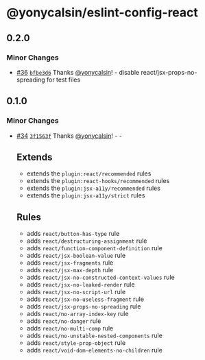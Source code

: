 # @yonycalsin/eslint-config-react

## 0.2.0

### Minor Changes

- [#36](https://github.com/yonycalsin/eslint-config/pull/36) [`bfbe3d6`](https://github.com/yonycalsin/eslint-config/commit/bfbe3d67bff64a27586cb94cef850675497efa93) Thanks [@yonycalsin](https://github.com/yonycalsin)! - disable react/jsx-props-no-spreading for test files

## 0.1.0

### Minor Changes

- [#34](https://github.com/yonycalsin/eslint-config/pull/34) [`3f1563f`](https://github.com/yonycalsin/eslint-config/commit/3f1563ff78f67352a9ecdf3afe13cb040e90c28c) Thanks [@yonycalsin](https://github.com/yonycalsin)! - -

  ## Extends

  - extends the `plugin:react/recommended` rules
  - extends the `plugin:react-hooks/recommended` rules
  - extends the `plugin:jsx-a11y/recommended` rules
  - extends the `plugin:jsx-a11y/strict` rules

  ## Rules

  - adds `react/button-has-type` rule
  - adds `react/destructuring-assignment` rule
  - adds `react/function-component-definition` rule
  - adds `react/jsx-boolean-value` rule
  - adds `react/jsx-fragments` rule
  - adds `react/jsx-max-depth` rule
  - adds `react/jsx-no-constructed-context-values` rule
  - adds `react/jsx-no-leaked-render` rule
  - adds `react/jsx-no-script-url` rule
  - adds `react/jsx-no-useless-fragment` rule
  - adds `react/jsx-props-no-spreading` rule
  - adds `react/no-array-index-key` rule
  - adds `react/no-danger` rule
  - adds `react/no-multi-comp` rule
  - adds `react/no-unstable-nested-components` rule
  - adds `react/style-prop-object` rule
  - adds `react/void-dom-elements-no-children` rule
